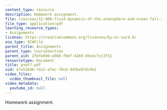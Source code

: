 ```yaml
---
content_type: resource
description: Homework assignment.
file: /courses/12-800-fluid-dynamics-of-the-atmosphere-and-ocean-fall-2004/e7a526467a12afac78cd445be87dc9e2_pset7.pdf
file_type: application/pdf
learning_resource_types:
- Assignments
license: https://creativecommons.org/licenses/by-nc-sa/4.0/
ocw_type: OCWFile
parent_title: Assignments
parent_type: CourseSection
parent_uid: 2fbfe69d-e860-f9ef-4269-95eec7cc3f31
resourcetype: Document
title: pset7.pdf
uid: e7a52646-7a12-afac-78cd-445be87dc9e2
video_files:
  video_thumbnail_file: null
video_metadata:
  youtube_id: null
---
```

Homework assignment.